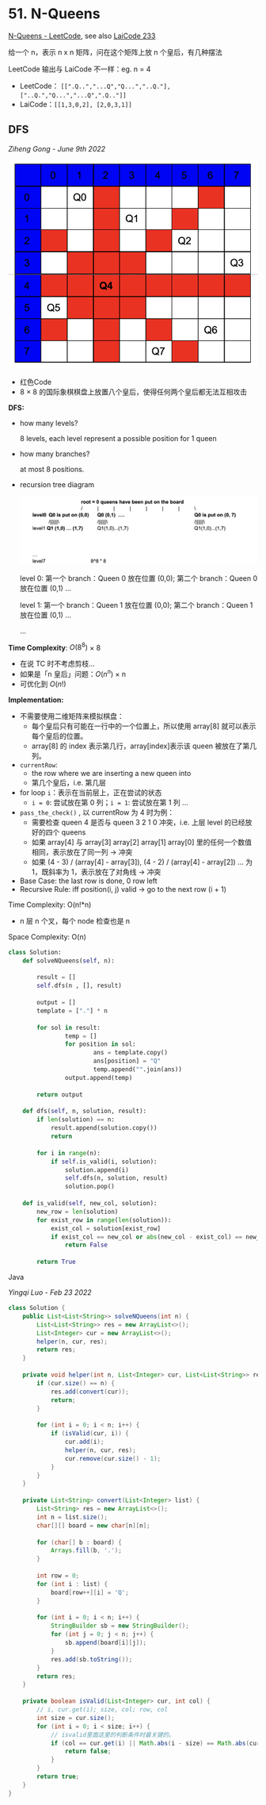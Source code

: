 # 51. N-Queens

[N-Queens - LeetCode](https://leetcode.com/problems/n-queens/), see also [LaiCode 233](https://app.laicode.io/app/problem/233?plan=3)

给一个 n，表示 n x n 矩阵，问在这个矩阵上放 n 个皇后，有几种摆法

LeetCode 输出与 LaiCode 不一样：eg. n = 4

- LeetCode： `[[".Q..","...Q","Q...","..Q."], ["..Q.","Q...","...Q",".Q.."]]`
- LaiCode：`[[1,3,0,2], [2,0,3,1]]`



## DFS

*Ziheng Gong - June 9th 2022*

<img src="233%20N%20Queens%203de1fc8e633b4cf98391b4ffb0941e0e/Untitled.png"   />

- 红色Code
- 8 × 8 的国际象棋棋盘上放置八个皇后，使得任何两个皇后都无法互相攻击

**DFS:**

- how many levels?
  
    8 levels, each level represent a possible position for 1 queen
    
- how many branches?
  
    at most 8 positions.
    
- recursion tree diagram
  
    ![233%20N%20Queens%203de1fc8e633b4cf98391b4ffb0941e0e/Untitled%201.png](233%20N%20Queens%203de1fc8e633b4cf98391b4ffb0941e0e/Untitled%201.png)
    
    level 0: 第一个 branch：Queen 0 放在位置 (0,0); 第二个 branch：Queen 0 放在位置 (0,1) ...
    
    level 1: 第一个 branch：Queen 1 放在位置 (0,0); 第二个 branch：Queen 1 放在位置 (0,1) ...
    
    ...
    

**Time Complexity**: $O(8^8)$ × 8 

- 在说 TC 时不考虑剪枝...
- 如果是「n 皇后」问题：$O(n^n)$ × n
- 可优化到 $O(n!)$

**Implementation:**

- 不需要使用二维矩阵来模拟棋盘：
    - 每个皇后只有可能在一行中的一个位置上，所以使用 array[8] 就可以表示每个皇后的位置。
    - array[8] 的 index 表示第几行，array[index]表示该 queen 被放在了第几列。
- `currentRow`:
    - the row where we are inserting a new queen into
    - 第几个皇后，i.e. 第几层
- for loop `i`：表示在当前层上，正在尝试的状态
    - `i = 0`: 尝试放在第 0 列；`i = 1`: 尝试放在第 1 列 ...
- `pass_the_check()` , 以 currentRow 为 4 时为例：
    - 需要检查 queen 4 是否与 queen 3 2 1 0 冲突，i.e. 上层 level 的已经放好的四个 queens
    - 如果 array[4] 与 array[3] array[2] array[1] array[0] 里的任何一个数值相同，表示放在了同一列  →  冲突
    - 如果 (4 - 3) / (array[4] - array[3]), (4 - 2) / (array[4] - array[2]) ... 为 1，既斜率为 1，表示放在了对角线  →  冲突
- Base Case: the last row is done, 0 row left
- Recursive Rule: iff position(i, j) valid -> go to the next row (i + 1)


Time Complexity: O(n!*n)

- n 层 n 个叉，每个 node 检查也是 n

Space Complexity: O(n)

```python
class Solution:
	def solveNQueens(self, n):

		result = []
		self.dfs(n , [], result)
		
		output = []
		template = ["."] * n
		
		for sol in result:
				temp = []
				for position in sol:
						ans = template.copy()
						ans[position] = "Q"
						temp.append("".join(ans))
				output.append(temp)            
		
		return output
	
	def dfs(self, n, solution, result):
		if len(solution) == n:
			result.append(solution.copy())
			return

		for i in range(n):
			if self.is_valid(i, solution):
				solution.append(i)
				self.dfs(n, solution, result)
				solution.pop()
		
	def is_valid(self, new_col, solution):
		new_row = len(solution)
		for exist_row in range(len(solution)):
			exist_col = solution[exist_row]
			if exist_col == new_col or abs(new_col - exist_col) == new_row - exist_row:
				return False
		
		return True
```

Java

*Yingqi Luo - Feb 23 2022*

```java
class Solution {
    public List<List<String>> solveNQueens(int n) {
        List<List<String>> res = new ArrayList<>();
        List<Integer> cur = new ArrayList<>();
        helper(n, cur, res);
        return res;
    }
    
    private void helper(int n, List<Integer> cur, List<List<String>> res) {
        if (cur.size() == n) {
            res.add(convert(cur));
            return;
        }
        
        for (int i = 0; i < n; i++) {
            if (isValid(cur, i)) {
                cur.add(i);
                helper(n, cur, res);
                cur.remove(cur.size() - 1);
            }
        }
    }
    
    private List<String> convert(List<Integer> list) {
        List<String> res = new ArrayList<>();
        int n = list.size();
        char[][] board = new char[n][n];
        
        for (char[] b : board) {
            Arrays.fill(b, '.');
        }

        int row = 0;
        for (int i : list) {
            board[row++][i] = 'Q';
        }
        
        for (int i = 0; i < n; i++) {
            StringBuilder sb = new StringBuilder();
            for (int j = 0; j < n; j++) {
                sb.append(board[i][j]);
            }
            res.add(sb.toString());
        }
        return res;
    }

    private boolean isValid(List<Integer> cur, int col) {
        // i, cur.get(i); size, col; row, col
        int size = cur.size();
        for (int i = 0; i < size; i++) {
            // isvalid里面这里的判断条件时最关键的。
            if (col == cur.get(i) || Math.abs(i - size) == Math.abs(cur.get(i) - col)) {
                return false;
            }  
        }
        return true;
    }
}
```